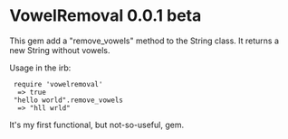 VowelRemoval 0.0.1 beta
=======================
This gem add a "remove_vowels" method
to the String class. It returns a new
String without vowels.

Usage in the irb:

	 require 'vowelremoval'
	  => true
	 "hello world".remove_vowels
	  => "hll wrld"

It's my first functional, but
not-so-useful, gem.

